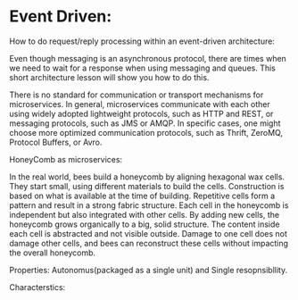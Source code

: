 # Event Driven: 

How to do request/reply processing within an event-driven architecture:

Even though messaging is an asynchronous protocol, there are times when we need to wait for a response when using messaging and queues. This short architecture lesson will show you how to do this.

There is no standard for communication or transport mechanisms for microservices. In general,
microservices communicate with each other using widely adopted lightweight protocols, such as HTTP
and REST, or messaging protocols, such as JMS or AMQP. In specific cases, one might choose more
optimized communication protocols, such as Thrift, ZeroMQ, Protocol Buffers, or Avro.


HoneyComb as microservices:

In the real world, bees build a honeycomb by aligning hexagonal wax cells. They start small, using
different materials to build the cells. Construction is based on what is available at the time of building.
Repetitive cells form a pattern and result in a strong fabric structure. Each cell in the honeycomb is
independent but also integrated with other cells. By adding new cells, the honeycomb grows organically
to a big, solid structure. The content inside each cell is abstracted and not visible outside. Damage to one
cell does not damage other cells, and bees can reconstruct these cells without impacting the overall
honeycomb.

Properties:  Autonomus(packaged as a single unit) and Single resopnsibllity.

Characterstics:



